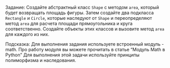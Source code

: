 Задание: 
Создайте абстрактный класс `Shape` с методом `area`, который будет возвращать площадь фигуры. Затем создайте два подкласса `Rectangle` и `Circle`, которые наследуют от `Shape` и переопределяют метод `area` для расчета площади прямоугольника и круга соответственно. Создайте объекты этих классов и вызовите метод `area` для каждого из них.


Подсказка:
Для выполнения задания используете встроенный модуль - math. Про работу модуля вы можете прочитать в статье “Модуль Math в Python”
Для выполнения этой задачи используйте принципы полиморфизма и наследования.
